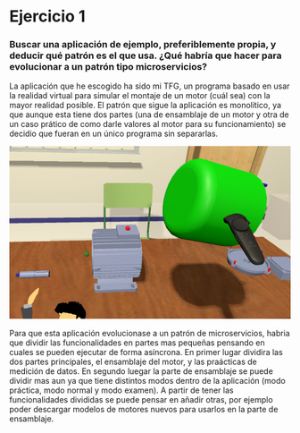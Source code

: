 # Ejercicio 1

### Buscar una aplicación de ejemplo, preferiblemente propia, y deducir qué patrón es el que usa. ¿Qué habría que hacer para evolucionar a un patrón tipo microservicios?


La aplicación que he escogido ha sido mi TFG, un programa basado en usar la realidad virtual para simular el montaje de un motor (cuál sea) con la mayor realidad posible. El patrón que sigue la aplicación es monolítico, ya que aunque esta tiene dos partes (una de ensamblaje de un motor y otra de un caso prático de como darle valores al motor para su funcionamiento) se decidio que fueran en un único programa sin separarlas.
	

![Imagen](Img/TFG.png)


Para que esta aplicación evolucionase a un patrón de microservicios, habria que dividir las funcionalidades en partes mas pequeñas pensando en cuales se pueden ejecutar de forma asíncrona. En primer lugar dividira las dos partes principales, el ensamblaje del motor, y las praácticas de medición de datos. En segundo luegar la parte de ensamblaje se puede dividir mas aun ya que tiene distintos modos dentro de la aplicación (modo práctica, modo normal y modo examen). A partir de tener las funcionalidades divididas se puede pensar en añadir otras, por ejemplo poder descargar modelos de motores nuevos para usarlos en la parte de ensamblaje.







